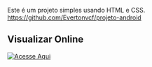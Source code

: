 Este é um projeto simples usando HTML e CSS.
https://github.com/Evertonvcf/projeto-android
## Visualizar Online

[![Acesse Aqui](https://img.shields.io/badge/🔗-Acesse%20Aqui-blue?style=for-the-badge)]([https://github.com/Evertonvcf/projeto-android])


